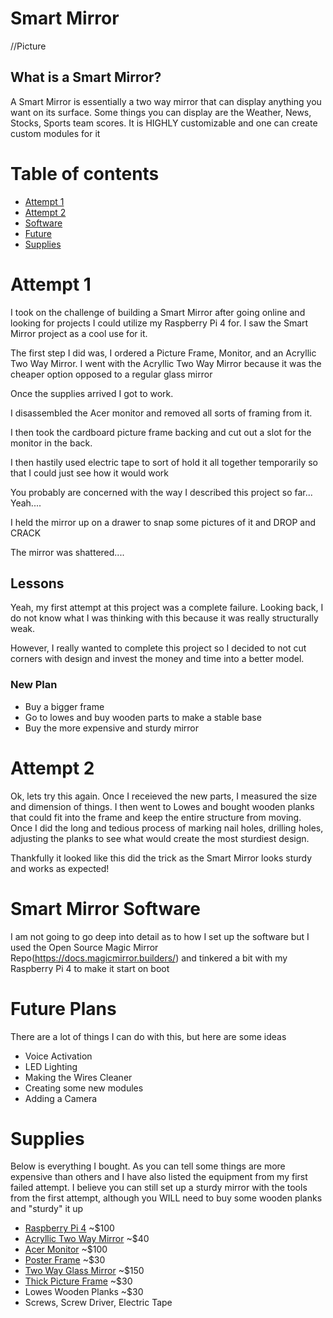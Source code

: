 # Smart Mirror

//Picture
## What is a Smart Mirror?
A Smart Mirror is essentially a two way mirror that can display anything you want on its surface. Some things you can display are the Weather, News, Stocks, Sports team scores. It is HIGHLY customizable and one can create custom modules for it

# Table of contents
- [Attempt 1](#attempt-1)
- [Attempt 2](#attempt-2)
- [Software](#smart-mirror-software)
- [Future](#future-plans)
- [Supplies](#supplies)

# Attempt 1
I took on the challenge of building a Smart Mirror after going online and looking for projects I could utilize my Raspberry Pi 4 for. I saw the Smart Mirror project as a cool use for it. 

The first step I did was, I ordered a Picture Frame, Monitor, and an Acryllic Two Way Mirror. I went with the Acryllic Two Way Mirror because it was the cheaper option opposed to a regular glass mirror

Once the supplies arrived I got to work.

I disassembled the Acer monitor and removed all sorts of framing from it.

I then took the cardboard picture frame backing and cut out a slot for the monitor in the back.

I then hastily used electric tape to sort of hold it all together temporarily so that I could just see how it would work

You probably are concerned with the way I described this project so far... Yeah....

I held the mirror up on a drawer to snap some pictures of it and DROP and CRACK

The mirror was shattered....

## Lessons
Yeah, my first attempt at this project was a complete failure. Looking back, I do not know what I was thinking with this because it was really structurally weak.

However, I really wanted to complete this project so I decided to not cut corners with design and invest the money and time into a better model.

### New Plan
- Buy a bigger frame
- Go to lowes and buy wooden parts to make a stable base
- Buy the more expensive and sturdy mirror

# Attempt 2

Ok, lets try this again. Once I receieved the new parts, I measured the size and dimension of things. I then went to Lowes and bought wooden planks that could fit into the frame and keep the entire structure from moving. Once I did the long and tedious process of marking nail holes, drilling holes, adjusting the planks to see what would create the most sturdiest design.

Thankfully it looked like this did the trick as the Smart Mirror looks sturdy and works as expected!

# Smart Mirror Software
I am not going to go deep into detail as to how I set up the software but I used the Open Source Magic Mirror Repo(https://docs.magicmirror.builders/) and tinkered a bit with my Raspberry Pi 4 to make it start on boot

# Future Plans
There are a lot of things I can do with this, but here are some ideas
- Voice Activation
- LED Lighting
- Making the Wires Cleaner
- Creating some new modules
- Adding a Camera

# Supplies
Below is everything I bought. As you can tell some things are more expensive than others and I have also listed the equipment from my first failed attempt. I believe you can still set up a sturdy mirror with the tools from the first attempt, although you WILL need to buy some wooden planks and "sturdy" it up
- [Raspberry Pi 4](https://www.canakit.com/raspberry-pi-4-starter-kit.html) ~$100
- [Acryllic Two Way Mirror](https://www.amazon.com/dp/B07XTRCTQL?psc=1&ref=ppx_yo2ov_dt_b_product_details) ~$40
- [Acer Monitor](https://www.amazon.com/dp/B0148NNKTC?psc=1&ref=ppx_yo2ov_dt_b_product_details) ~$100
- [Poster Frame](https://www.amazon.com/dp/B07CHXQTQY?psc=1&ref=ppx_yo2ov_dt_b_product_details) ~$30
- [Two Way Glass Mirror](https://www.amazon.com/dp/B01MSAZ3PN?ref=ppx_yo2ov_dt_b_product_details&th=1) ~$150
- [Thick Picture Frame](https://www.jerrysartarama.com/gotham-black-extra-deep-frame-18x24) ~$30
- Lowes Wooden Planks ~$30
- Screws, Screw Driver, Electric Tape




